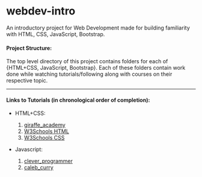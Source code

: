 # webdev-intro
An introductory project for Web Development made for building familiarity with HTML, CSS, JavaScript, Bootstrap.


#### **Project Structure**:
The top level directory of this project contains folders for each of {HTML+CSS, JavaScript, Bootstrap}.
Each of these folders contain work done while watching tutorials/following along with courses on their respective topic.

---
#### Links to Tutorials (in chronological order of completion):

- HTML+CSS: 
  1. [giraffe_academy](https://www.youtube.com/watch?v=pQN-pnXPaVg)
  2. [W3Schools HTML](https://www.w3schools.com/html/default.asp)
  3. [W3Schools CSS](https://www.w3schools.com/css/default.asp)

- Javascript:
  1. [clever_programmer](https://www.youtube.com/watch?v=Qqx_wzMmFeA&t=2618s) 
  2. [caleb_curry](https://www.youtube.com/watch?v=9M4XKi25I2M&t=301s)
